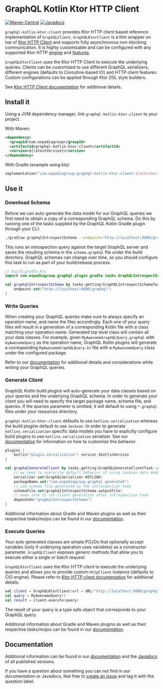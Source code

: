 # GraphQL Kotlin Ktor HTTP Client
[![Maven Central](https://img.shields.io/maven-central/v/com.expediagroup/graphql-kotlin-ktor-client.svg?label=Maven%20Central)](https://search.maven.org/search?q=g:%22com.expediagroup%22%20AND%20a:%22graphql-kotlin-ktor-client%22)
[![Javadocs](https://img.shields.io/maven-central/v/com.expediagroup/graphql-kotlin-ktor-client.svg?label=javadoc&colorB=brightgreen)](https://www.javadoc.io/doc/com.expediagroup/graphql-kotlin-ktor-client)

`graphql-kotlin-ktor-client` provides Ktor HTTP client based reference implementation of `GraphQLClient`. `GraphQLKtorClient`
is a thin wrapper on top of [Ktor HTTP Client](https://ktor.io/clients/index.html) and supports fully asynchronous non-blocking
communication. It is highly customizable and can be configured with any supported Ktor HTTP [engine](https://ktor.io/clients/http-client/engines.html)
and [features](https://ktor.io/clients/http-client/features.html).

`GraphQLKtorClient` uses the Ktor HTTP Client to execute the underlying queries. Clients can be customized to use different
GraphQL serializers, different engines (defaults to Coroutine-based IO) and HTTP client features. Custom configurations
can be applied through Ktor DSL style builders.

See [Ktor HTTP Client documentation](https://ktor.io/clients/index.html) for additional details.

## Install it

Using a JVM dependency manager, link `graphql-kotlin-ktor-client` to your project.

With Maven:

```xml
<dependency>
  <groupId>com.expediagroup</groupId>
  <artifactId>graphql-kotlin-ktor-client</artifactId>
  <version>${latestVersion}</version>
</dependency>
```

With Gradle (example using kts):

```kotlin
implementation("com.expediagroup:graphql-kotlin-ktor-client:$latestVersion")
```

## Use it

### Download Schema

Before we can auto-generate the data model for our GraphQL queries we first need to obtain a copy of a corresponding
GraphQL schema. Do this by running one of the tasks supplied by the GraphQL Kotlin Gradle plugin through your
CLI:

```bash
./gradlew graphqlIntrospectSchema --endpoint="http://localhost:8080/graphql"
```

This runs an introspection query against the target GraphQL server and saves the resulting schema in the `schema.graphql` file
under the build directory. GraphQL schemas can change over time, so you should configure this task to run as part of your
build/release process.

```kotlin
// build.gradle.kts
import com.expediagroup.graphql.plugin.gradle.tasks.GraphQLIntrospectSchemaTask

val graphqlIntrospectSchema by tasks.getting(GraphQLIntrospectSchemaTask::class) {
    endpoint.set("http://localhost:8080/graphql")
}
```

### Write Queries

When creating your GraphQL queries make sure to always specify an operation name, and name the files accordingly. Each one
of your query files will result in a generation of a corresponding Kotlin file with a class matching your operation name.
Generated top level class will contain all your data classes. For example, given `MyAwesomeGraphQLQuery.graphql` with
`myAwesomeQuery` as the operation name, GraphQL Kotlin plugins will generate a corresponding `MyAwesomeGraphQLQuery.kt`
file with a `MyAwesomeQuery` class under the configured package.

Refer to our [documentation](https://expediagroup.github.io/graphql-kotlin/docs/client/client-overview) for additional
details and considerations while writing your GraphQL queries.

### Generate Client

GraphQL Kotlin build plugins will auto-generate your data classes based on your queries and the underlying GraphQL schema.
In order to generate your client you will need to specify the target package name, schema file, and queries. If the queries
parameter is omitted, it will default to using `*.graphql` files under your resources directory.

`graphql-kotlin-ktor-client` defaults to use `kotlinx.serialization` whereas the build plugins default to use `Jackson`.
In order to generate `kotlinx.serialization` specific data models you have to explicitly configure build plugins to use
`kotlinx.serialization` serializer. See our [documentation](https://expediagroup.github.io/graphql-kotlin/docs/client/client-serialization)
for information on how to customize this behavior.

```kotlin
plugins {
    kotlin("plugin.serialization") version $kotlinVersion
}

val graphqlGenerateClient by tasks.getting(GraphQLGenerateClientTask::class) {
    // we need to overwrite default behavior of using Jackson data model
    serializer.set(GraphQLSerializer.KOTLINX)
    packageName.set("com.expediagroup.graphql.generated")
    // use schema file generated by the introspection task
    schemaFile.set(graphqlIntrospectSchema.outputFile)
    // make sure to run client generation after introspection task
    dependsOn("graphqlIntrospectSchema")
}
```

Additional information about Gradle and Maven plugins as well as their respective tasks/mojos can be found in our
[documentation](https://expediagroup.github.io/graphql-kotlin/docs/plugins/gradle-plugin).

### Execute Queries

Your auto generated classes are simple POJOs that optionally accept variables (only if underlying operation uses variables)
as a constructor parameter. `GraphQLClient` exposes generic methods that allow you to execute either a single or batch
request.

`GraphQLKtorClient` uses the Ktor HTTP client to execute the underlying queries and allows you to provide custom `HttpClient`
instance (defaults to CIO engine). Please refer to [Ktor HTTP client documentation](https://ktor.io/clients/index.html)
for additional details.

```kotlin
val client = GraphQLKtorClient(url = URL("http://localhost:8080/graphql"))
val query = MyAwesomeQuery()
val result = client.execute(query)
```

The result of your query is a type safe object that corresponds to your GraphQL query.

Additional information about Gradle and Maven plugins as well as their respective tasks/mojos can be found in our
[documentation](https://expediagroup.github.io/graphql-kotlin/docs/plugins/gradle-plugin).

## Documentation

Additional information can be found in our [documentation](https://expediagroup.github.io/graphql-kotlin/docs/client/client-overview)
and the [Javadocs](https://www.javadoc.io/doc/com.expediagroup/graphql-kotlin-ktor-client) of all published versions.

If you have a question about something you can not find in our documentation or Javadocs, feel free to
[create an issue](https://github.com/ExpediaGroup/graphql-kotlin/issues) and tag it with the question label.

